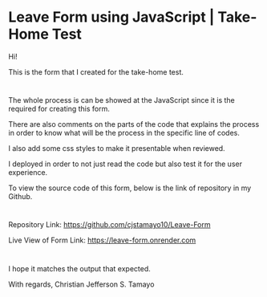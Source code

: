 # Leave Form using JavaScript | Take-Home Test
Hi!

This is the form that I created for the take-home test.
#
The whole process is can be showed at the JavaScript since it is the required for creating this form. 

There are also comments on the parts of the code that explains the process in order to know what will be the process in the specific line of codes.

I also add some css styles to make it presentable when reviewed.

I deployed in order to not just read the code but also test it for the user experience.

To view the source code of this form, below is the link of repository in my Github.

#
Repository Link:
https://github.com/cjstamayo10/Leave-Form

Live View of Form Link:
https://leave-form.onrender.com

#
I hope it matches the output that expected. 

With regards, 
Christian Jefferson S. Tamayo

